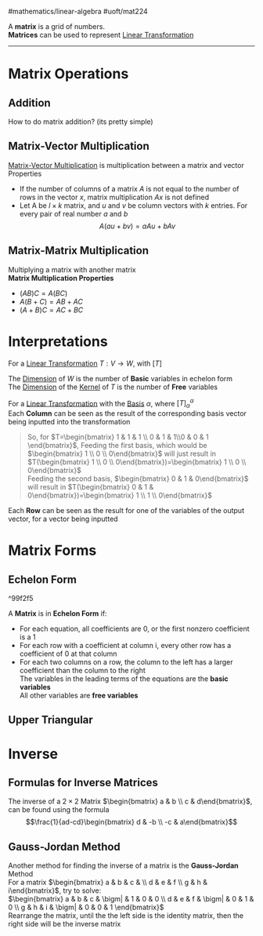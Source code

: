 #mathematics/linear-algebra #uoft/mat224 

A **matrix** is a grid of numbers.  
**Matrices** can be used to represent [Linear Transformation](Linear%20Transformation.md)

---

# Matrix Operations
## Addition
How to do matrix addition? (its pretty simple)

## Matrix-Vector Multiplication
[Matrix-Vector Multiplication](Matrix-Vector%20Multiplication.md) is multiplication between a matrix and vector  
Properties
- If the number of columns of a matrix $A$ is not equal to the number of rows in the vector $x$, matrix multiplication $Ax$ is not defined
- Let A be $l\times k$ matrix, and $u$ and $v$ be column vectors with $k$ entries. For every pair of real number $a$ and $b$ $$A(au+bv)=aAu+bAv$$
## Matrix-Matrix Multiplication
Multiplying a matrix with another matrix  
**Matrix Multiplication Properties**
- $(AB)C=A(BC)$
- $A(B+C)=AB+AC$
- $(A+B)C=AC+BC$

# Interpretations
For a [Linear Transformation](Linear%20Transformation.md) $T:V\rightarrow W$, with $[T]$

The [Dimension](Dimension.md) of $W$ is the number of **Basic** variables in echelon form  
The [Dimension](Dimension.md) of the [Kernel](Kernel.md) of $T$ is the number of **Free** variables

For a [Linear Transformation](Linear%20Transformation.md) with the [Basis](Base.md) $\alpha$, where $[T]_{\alpha}^{\alpha}$  
Each **Column** can be seen as the result of the corresponding basis vector being inputted into the transformation

> So, for $T=\begin{bmatrix} 1 & 1 & 1 \\ 0 & 1 &  1\\0 & 0 & 1 \end{bmatrix}$, Feeding the first basis, which would be $\begin{bmatrix} 1 \\ 0 \\ 0\end{bmatrix}$ will just result in $T(\begin{bmatrix} 1 \\ 0 \\ 0\end{bmatrix})=\begin{bmatrix} 1 \\ 0 \\ 0\end{bmatrix}$  
> Feeding the second basis, $\begin{bmatrix} 0 & 1 & 0\end{bmatrix}$ will result in $T(\begin{bmatrix} 0 & 1 & 0\end{bmatrix})=\begin{bmatrix} 1 \\ 1 \\ 0\end{bmatrix}$

Each **Row** can be seen as the result for one of the variables of the output vector, for a vector being inputted

# Matrix Forms
## Echelon Form
^99f2f5

A **Matrix** is in **Echelon Form** if:
- For each equation, all coefficients are 0, or the first nonzero coefficient is a 1
- For each row with a coefficient at column i, every other row has a coefficient of 0 at that column
- For each two columns on a row, the column to the left has a larger coefficient than the column to the right  
	The variables in the leading terms of the equations are the **basic variables**  
	All other variables are **free variables**

## Upper Triangular

# Inverse
## Formulas for Inverse Matrices

The inverse of a $2\times 2$ Matrix $\begin{bmatrix} a & b \\ c & d\end{bmatrix}$, can be found using the formula $$\frac{1}{ad-cd}\begin{bmatrix} d & -b \\ -c & a\end{bmatrix}$$
## Gauss-Jordan Method

Another method for finding the inverse of a matrix is the **Gauss-Jordan** Method  
For a matrix $\begin{bmatrix} a & b & c & \\ d & e & f  \\ g & h & i\end{bmatrix}$, try to solve:  
	$\begin{bmatrix} a & b & c & \bigm| & 1 & 0 & 0 \\ d & e & f & \bigm| & 0 & 1 & 0 \\ g & h & i & \bigm| & 0 & 0 & 1 \end{bmatrix}$  
	Rearrange the matrix, until the the left side is the identity matrix, then the right side will be the inverse matrix



